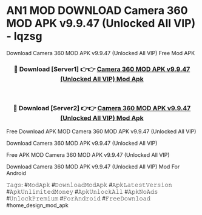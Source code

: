 # AN1 MOD DOWNLOAD Camera 360 MOD APK v9.9.47 (Unlocked All VIP) - lqzsg
Download Camera 360 MOD APK v9.9.47 (Unlocked All VIP) Free Mod APK

<div align="center">
<h3>🔴 Download [Server1] 👉👉 <a href="https://apk-comot.site?title=Camera_360_MOD_APK_v9.9.47_(Unlocked_All_VIP)">Camera 360 MOD APK v9.9.47 (Unlocked All VIP) Mod Apk</a></h3><br>

<h3>🔴 Download [Server2] 👉👉 <a href="https://apk-comot.site?title=Camera_360_MOD_APK_v9.9.47_(Unlocked_All_VIP)">Camera 360 MOD APK v9.9.47 (Unlocked All VIP) Mod Apk</a></h3>
</div>


Free Download APK MOD Camera 360 MOD APK v9.9.47 (Unlocked All VIP)

Download Camera 360 MOD APK v9.9.47 (Unlocked All VIP) 

Free APK MOD Camera 360 MOD APK v9.9.47 (Unlocked All VIP) 

Download Camera 360 MOD APK v9.9.47 (Unlocked All VIP) Mod For Android

𝚃𝚊𝚐𝚜: #𝙼𝚘𝚍𝙰𝚙𝚔 #𝙳𝚘𝚠𝚗𝚕𝚘𝚊𝚍𝙼𝚘𝚍𝙰𝚙𝚔 #𝙰𝚙𝚔𝙻𝚊𝚝𝚎𝚜𝚝𝚅𝚎𝚛𝚜𝚒𝚘𝚗 #𝙰𝚙𝚔𝚄𝚗𝚕𝚒𝚖𝚒𝚝𝚎𝚍𝙼𝚘𝚗𝚎𝚢 #𝙰𝚙𝚔𝚄𝚗𝚕𝚘𝚌𝚔𝙰𝚕𝚕 #𝙰𝚙𝚔𝙽𝚘𝙰𝚍𝚜 #𝚄𝚗𝚕𝚘𝚌𝚔𝙿𝚛𝚎𝚖𝚒𝚞𝚖 #𝙵𝚘𝚛𝙰𝚗𝚍𝚛𝚘𝚒𝚍 #𝙵𝚛𝚎𝚎𝙳𝚘𝚠𝚗𝚕𝚘𝚊𝚍 #home_design_mod_apk